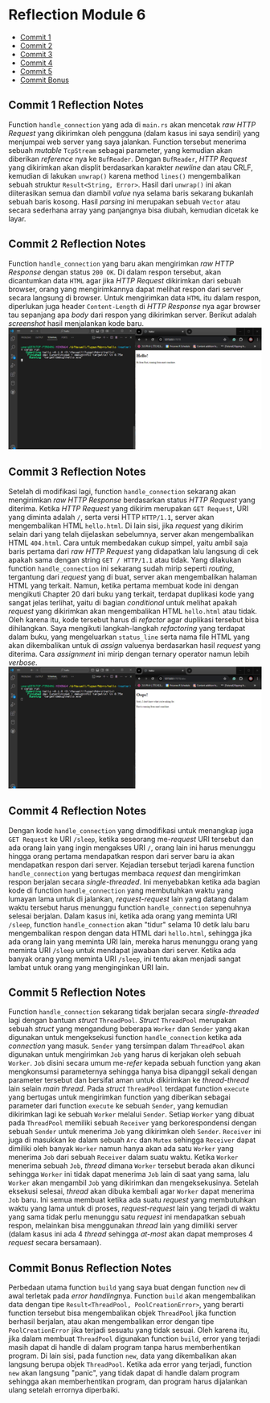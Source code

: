 # Reflection Module 6

- [Commit 1](#commit-1-reflection-notes)
- [Commit 2](#commit-2-reflection-notes)
- [Commit 3](#commit-3-reflection-notes)
- [Commit 4](#commit-4-reflection-notes)
- [Commit 5](#commit-5-reflection-notes)
- [Commit Bonus](#commit-bonus-reflection-notes)

## Commit 1 Reflection Notes
Function `handle_connection` yang ada di `main.rs` akan mencetak *raw HTTP Request* yang dikirimkan oleh pengguna (dalam kasus ini saya sendiri) yang menjumpai web server yang saya jalankan. Function tersebut menerima sebuah *mutable* `TcpStream` sebagai parameter, yang kemudian akan diberikan *reference* nya ke `BufReader`. Dengan `BufReader`, *HTTP Request* yang dikirimkan akan displit berdasarkan karakter *newline* dan atau CRLF, kemudian di lakukan `unwrap()` karena method `lines()` mengembalikan sebuah struktur `Result<String, Error>`. Hasil dari `unwrap()` ini akan diiterasikan semua dan diambil *value* nya selama baris sekarang bukanlah sebuah baris kosong. Hasil *parsing* ini merupakan sebuah `Vector` atau secara sederhana array yang panjangnya bisa diubah, kemudian dicetak ke layar.

## Commit 2 Reflection Notes
Function `handle_connection` yang baru akan mengirimkan *raw HTTP Response* dengan status `200 OK`. Di dalam respon tersebut, akan dicantumkan data `HTML` agar jika *HTTP Request* dikirimkan dari sebuah browser, orang yang mengirimkannya dapat melihat respon dari server secara langsung di browser. Untuk mengirimkan data `HTML` itu dalam respon, diperlukan juga header `Content-Length` di *HTTP Response* nya agar browser tau sepanjang apa *body* dari respon yang dikirimkan server. Berikut adalah *screenshot* hasil menjalankan kode baru.
![Gambar menjalankan server dengan mengirimkan raw HTTP response](./commit2.png)

## Commit 3 Reflection Notes
Setelah di modifikasi lagi, function `handle_connection` sekarang akan mengirimkan *raw HTTP Response* berdasarkan status *HTTP Request* yang diterima. Ketika *HTTP Request* yang dikirim merupakan `GET Request`, URI yang diminta adalah `/`, serta versi HTTP `HTTP/1.1`, server akan mengembalikan HTML `hello.html`. Di lain sisi, jika *request* yang dikirim selain dari yang telah dijelaskan sebelumnya, server akan mengembalikan HTML `404.html`. Cara untuk membedakan cukup simpel, yaitu ambil saja baris pertama dari *raw HTTP Request* yang didapatkan lalu langsung di cek apakah sama dengan string `GET / HTTP/1.1` atau tidak. Yang dilakukan function `handle_connection` ini sekarang sudah mirip seperti *routing*, tergantung dari *request* yang di buat, server akan mengembalikan halaman HTML yang terkait. Namun, ketika pertama membuat kode ini dengan mengikuti Chapter 20 dari buku yang terkait, terdapat duplikasi kode yang sangat jelas terlihat, yaitu di bagian *conditional* untuk melihat apakah *request* yang dikirimkan akan mengembalikan HTML `hello.html` atau tidak. Oleh karena itu, kode tersebut harus di *refactor* agar duplikasi tersebut bisa dihilangkan. Saya mengikuti langkah-langkah *refactoring* yang terdapat dalam buku, yang mengeluarkan `status_line` serta nama file HTML yang akan dikembalikan untuk di *assign* valuenya berdasarkan hasil *request* yang diterima. Cara *assignment* ini mirip dengan ternary operator namun lebih *verbose*.
![Gambar server mengirimkan 404 ketika meminta URI lain selain /](./commit3.png)

## Commit 4 Reflection Notes
Dengan kode `handle_connection` yang dimodifikasi untuk menangkap juga `GET Request` ke URI `/sleep`, ketika seseorang me-*request* URI tersebut dan ada orang lain yang ingin mengakses URI `/`, orang lain ini harus menunggu hingga orang pertama mendapatkan respon dari server baru ia akan mendapatkan respon dari server. Kejadian tersebut terjadi karena function `handle_connection` yang bertugas membaca *request* dan mengirimkan respon berjalan secara *single-threaded*. Ini menyebabkan ketika ada bagian kode di function `handle_connection` yang membutuhkan waktu yang lumayan lama untuk di jalankan, *request-request* lain yang datang dalam waktu tersebut harus menunggu function `handle_connection` sepenuhnya selesai berjalan. Dalam kasus ini, ketika ada orang yang meminta URI `/sleep`, function `handle_connection` akan "tidur" selama 10 detik lalu baru mengembalikan respon dengan data HTML dari `hello.html`, sehingga jika ada orang lain yang meminta URI lain, mereka harus menunggu orang yang meminta URI `/sleep` untuk mendapat jawaban dari server. Ketika ada banyak orang yang meminta URI `/sleep`, ini tentu akan menjadi sangat lambat untuk orang yang menginginkan URI lain.

## Commit 5 Reflection Notes
Function `handle_connection` sekarang tidak berjalan secara *single-threaded* lagi dengan bantuan *struct* `ThreadPool`. *Struct* `ThreadPool` merupakan sebuah *struct* yang mengandung beberapa `Worker` dan `Sender` yang akan digunakan untuk mengeksekusi function `handle_connection` ketika ada *connection* yang masuk. `Sender` yang tersimpan dalam `ThreadPool` akan digunakan untuk mengirimkan `Job` yang harus di kerjakan oleh sebuah `Worker`. `Job` disini secara umum me-*refer* kepada sebuah function yang akan mengkonsumsi parameternya sehingga hanya bisa dipanggil sekali dengan parameter tersebut dan bersifat aman untuk dikirimkan ke *thread-thread* lain selain *main thread*. Pada *struct* `ThreadPool` terdapat function `execute` yang bertugas untuk mengirimkan function yang diberikan sebagai parameter dari function `execute` ke sebuah `Sender`, yang kemudian dikirimkan lagi ke sebuah `Worker` melalui `Sender`. Setiap `Worker` yang dibuat pada `ThreadPool` memiliki sebuah `Receiver` yang berkorespondensi dengan sebuah `Sender` untuk menerima `Job` yang dikirimkan oleh `Sender`. `Receiver` ini juga di masukkan ke dalam sebuah `Arc` dan `Mutex` sehingga `Receiver` dapat dimiliki oleh banyak `Worker` namun hanya akan ada satu `Worker` yang menerima `Job` dari sebuah `Receiver` dalam suatu waktu. Ketika `Worker` menerima sebuah `Job`, *thread* dimana `Worker` tersebut berada akan dikunci sehingga `Worker` ini tidak dapat menerima `Job` lain di saat yang sama, lalu `Worker` akan mengambil `Job` yang dikirimkan dan mengeksekusinya. Setelah eksekusi selesai, *thread* akan dibuka kembali agar `Worker` dapat menerima `Job` baru. Ini semua membuat ketika ada suatu *request* yang membutuhkan waktu yang lama untuk di proses, *request-request* lain yang terjadi di waktu yang sama tidak perlu menunggu satu *request* ini mendapatkan sebuah respon, melainkan bisa menggunakan *thread* lain yang dimiliki server (dalam kasus ini ada 4 *thread* sehingga *at-most* akan dapat memproses 4 *request* secara bersamaan).

## Commit Bonus Reflection Notes
Perbedaan utama function `build` yang saya buat dengan function `new` di awal terletak pada *error handling*nya. Function `build` akan mengembalikan data dengan tipe `Result<ThreadPool, PoolCreationError>`, yang berarti function tersebut bisa mengembalikan objek `ThreadPool` jika function berhasil berjalan, atau akan mengembalikan error dengan tipe `PoolCreationError` jika terjadi sesuatu yang tidak sesuai. Oleh karena itu, jika dalam membuat `ThreadPool` digunakan function `build`, error yang terjadi masih dapat di handle di dalam program tanpa harus memberhentikan program. Di lain sisi, pada function `new`, data yang dikembalikan akan langsung berupa objek `ThreadPool`. Ketika ada error yang terjadi, function `new` akan langsung "panic", yang tidak dapat di handle dalam program sehingga akan memberhentikan program, dan program harus dijalankan ulang setelah errornya diperbaiki.
